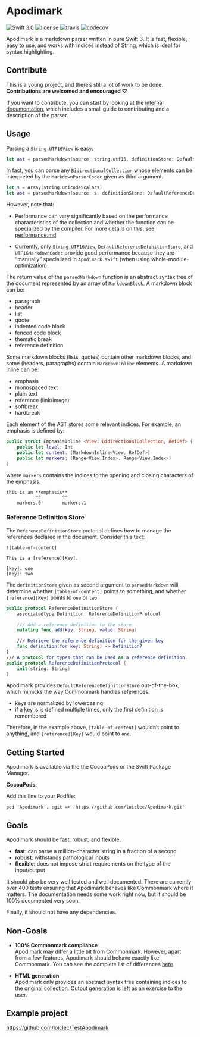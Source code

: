 # Apodimark

[![Swift 3.0](https://img.shields.io/badge/Swift-3.0-blue.svg)](https://swift.org) 
[![license](https://img.shields.io/badge/licence-MIT-blue.svg)](https://github.com/loiclec/Apodimark/blob/master/LICENCE.md)
[![travis](https://travis-ci.org/loiclec/Apodimark.svg?branch=master)](https://travis-ci.org/loiclec/Apodimark)
[![codecov](https://codecov.io/gh/loiclec/Apodimark/branch/master/graph/badge.svg)](https://codecov.io/gh/loiclec/Apodimark)

Apodimark is a markdown parser written in pure Swift 3. It is fast, flexible,
easy to use, and works with indices instead of String, which is ideal for 
syntax highlighting.

## Contribute

This is a young project, and there’s still a lot of work to 
be done. **Contributions are welcomed and encouraged ♡**

If you want to contribute, you can start by looking at 
the [internal documentation], which includes a small guide to 
contributing and a description of the parser.

[internal documentation]: internal/readme.md

## Usage

Parsing a `String.UTF16View` is easy:

``` swift
let ast = parsedMarkdown(source: string.utf16, definitionStore: DefaultReferenceDefinitionStore(), codec: UTF16MarkdownCodec.self)
```

In fact, you can parse any `BidirectionalCollection` whose elements can be 
interpreted by the `MarkdownParserCodec` given as third argument.

```swift
let s = Array(string.unicodeScalars)
let ast = parsedMarkdown(source: s, definitionStore: DefaultReferenceDefinitionStore(), codec: UnicodeScalarMarkdownCodec.self)
```

However, note that:
- Performance can vary significantly based on the performance characteristics 
  of the collection and whether the function can be specialized by the compiler.
  For more details on this, see [performance.md][performance].

- Currently, only `String.UTF16View`, `DefaultReferenceDefinitionStore`, and `UTF16MarkdownCodec`
  provide good performance because they are “manually” specialized in `Apodimark.swift` 
  (when using whole-module-optimization). 

The return value of the `parsedMarkdown` function is an abstract syntax tree
of the document represented by an array of `MarkdownBlock`.
A markdown block can be:
- paragraph
- header
- list
- quote
- indented code block
- fenced code block
- thematic break
- reference definition

Some markdown blocks (lists, quotes) contain other markdown blocks, 
and some (headers, paragraphs) contain `MarkdownInline` elements.
A markdown inline can be:
- emphasis
- monospaced text
- plain text
- reference (link/image)
- softbreak
- hardbreak

Each element of the AST stores some relevant indices. For example, an emphasis is
defined by:
```swift
public struct EmphasisInline <View: BidirectionalCollection, RefDef> {
    public let level: Int
    public let content: [MarkdownInline<View, RefDef>]
    public let markers: (Range<View.Index>, Range<View.Index>)
}
```

where `markers` contains the indices to the opening and closing characters of 
the emphasis.

```
this is an **emphasis**
           ^^        ^^
    markers.0        markers.1
```

[performance]: internal/performance.md

### Reference Definition Store

The `ReferenceDefinitionStore` protocol defines how to manage the references declared in the document.
Consider this text:
```text 
![table-of-content]

This is a [reference][Key].

[key]: one 
[Key]: two
```

The `definitionStore` given as second argument to `parsedMarkdown` will determine whether `[table-of-content]`
points to something, and whether `[reference][Key]` points to `one` or `two`.

```swift
public protocol ReferenceDefinitionStore {
    associatedtype Definition: ReferenceDefinitionProtocol

    /// Add a reference definition to the store
    mutating func add(key: String, value: String)

    /// Retrieve the reference definition for the given key
    func definition(for key: String) -> Definition?
}
/// A protocol for types that can be used as a reference definition.
public protocol ReferenceDefinitionProtocol {
    init(string: String)
}
```

Apodimark provides `DefaultReferenceDefinitionStore` out-of-the-box, which mimicks the way
Commonmark handles references.
- keys are normalized by lowercasing
- if a key is is defined multiple times, only the first definition is remembered 

Therefore, in the example above, `[table-of-content]` wouldn’t point to anything, 
and `[reference][Key]` would point to `one`.

## Getting Started

Apodimark is available via the the CocoaPods or the Swift Package Manager.

**CocoaPods**:

Add this line to your Podfile:
```text
pod 'Apodimark', :git => 'https://github.com/loiclec/Apodimark.git'
```

## Goals

Apodimark should be fast, robust, and flexible.
- **fast**: can parse a million-character string in a fraction of a second
- **robust**: withstands pathological inputs
- **flexible**: does not impose strict requirements on the type of the input/output

It should also be very well tested and well documented. There are currently
over 400 tests ensuring that Apodimark behaves like Commonmark where it matters.
The documentation needs some work right now, but it should be 100% documented 
very soon.

Finally, it should not have any dependencies.

## Non-Goals

- **100% Commonmark compliance**  
  Apodimark may differ a little bit from Commonmark. However, apart from a few 
  features, Apodimark should behave exactly like Commonmark. You can see the 
  complete list of differences [here][commonmark-delta].

[commonmark-delta]: internal/differences-with-commonmark.md

- **HTML generation**  
  Apodimark only provides an abstract syntax tree containing 
  indices to the original collection. Output generation is 
  left as an exercise to the user.

## Example project

https://github.com/loiclec/TestApodimark
